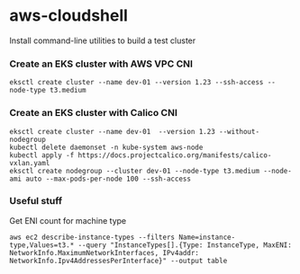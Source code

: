 # aws-cloudshell
Install command-line utilities to build a test cluster

### Create an EKS cluster with AWS VPC CNI
`eksctl create cluster --name dev-01 --version 1.23 --ssh-access --node-type t3.medium`

### Create an EKS cluster with Calico CNI
    eksctl create cluster --name dev-01  --version 1.23 --without-nodegroup
    kubectl delete daemonset -n kube-system aws-node
    kubectl apply -f https://docs.projectcalico.org/manifests/calico-vxlan.yaml
    eksctl create nodegroup --cluster dev-01 --node-type t3.medium --node-ami auto --max-pods-per-node 100 --ssh-access

### Useful stuff
Get ENI count for machine type

`aws ec2 describe-instance-types --filters Name=instance-type,Values=t3.* --query "InstanceTypes[].{Type: InstanceType, MaxENI: NetworkInfo.MaximumNetworkInterfaces, IPv4addr: NetworkInfo.Ipv4AddressesPerInterface}" --output table`
